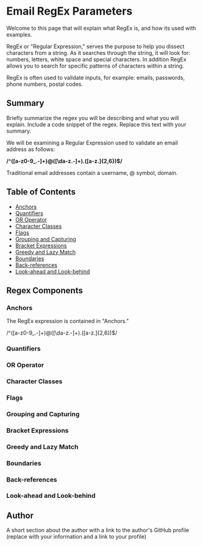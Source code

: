 # Email RegEx Parameters

Welcome to this page that will explain what RegEx is, and how its used with examples. 

RegEx or "Regular Expression," serves the purpose to help you dissect characters from a string. As it searches through the string, it will look for: numbers, letters, white space and special characters. In addition RegEx allows you to search for specific patterns of characters within a string.

RegEx is often used to validate inputs, for example: emails, passwords, phone numbers, postal codes.

## Summary

Briefly summarize the regex you will be describing and what you will explain. Include a code snippet of the regex. Replace this text with your summary.

We will be examining a Regular Expression used to validate an email address as follows:

**/^([a-z0-9_\.-]+)@([\da-z\.-]+)\.([a-z\.]{2,6})$/**

Traditional email addresses contain a username, @ symbol, domain. 

## Table of Contents

- [Anchors](#anchors)
- [Quantifiers](#quantifiers)
- [OR Operator](#or-operator)
- [Character Classes](#character-classes)
- [Flags](#flags)
- [Grouping and Capturing](#grouping-and-capturing)
- [Bracket Expressions](#bracket-expressions)
- [Greedy and Lazy Match](#greedy-and-lazy-match)
- [Boundaries](#boundaries)
- [Back-references](#back-references)
- [Look-ahead and Look-behind](#look-ahead-and-look-behind)

## Regex Components

### Anchors

The RegEx expression is contained in "Anchors." 


/^([a-z0-9_\.-]+)@([\da-z\.-]+)\.([a-z\.]{2,6})$/

### Quantifiers

### OR Operator

### Character Classes

### Flags

### Grouping and Capturing

### Bracket Expressions

### Greedy and Lazy Match

### Boundaries

### Back-references

### Look-ahead and Look-behind

## Author

A short section about the author with a link to the author's GitHub profile (replace with your information and a link to your profile)
